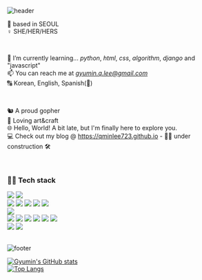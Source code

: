 ![header](https://capsule-render.vercel.app/api?type=wave&color=gradient&height=250&section=header&text=GYUMIN%20LEE&fontSize=60)


📍 based in SEOUL <br>
♀️ SHE/HER/HERS <br>


<br>

🌱 I’m currently learning... *python*, *html*, *css*, *algorithm*, *django* and "javascript" <br>
📫 You can reach me at *gyumin.q.lee@gmail.com*<br>
🔠 Korean, English, Spanish(👶) <br>

<br>

🐿️ A proud gopher <br>
🎨 Loving art&craft <br>
🌐 Hello, World! A bit late, but I'm finally here to explore you. <br>
💻 Check out my blog @ https://qminlee723.github.io - 👷‍♀️ under construction 🛠️

<br>


<div> 
  <h3> 👩‍💻 Tech stack </h3>
  <img src="https://img.shields.io/badge/Python-3776AB?style=for-the-badge&logo=python&logoColor=white"> 
  <img src="https://img.shields.io/badge/JavaScript-F7DF1E?style=for-the-badge&logo=javascript&logoColor=black"> 
  <br>
  <img src="https://img.shields.io/badge/Django-092E20?style=for-the-badge&logo=django&logoColor=white">
  <img src="https://img.shields.io/badge/Vue.js-35495E?style=for-the-badge&logo=vue.js&logoColor=4FC08D"> 
  <img src="https://img.shields.io/badge/Bootstrap-563D7C?style=for-the-badge&logo=bootstrap&logoColor=white">
  <img src="https://img.shields.io/badge/HTML5-E34F26?style=for-the-badge&logo=html5&logoColor=white"> 
  <img src="https://img.shields.io/badge/CSS-239120?&style=for-the-badge&logo=css3&logoColor=white"> 
  <br>
  <img src="https://img.shields.io/badge/SQLite-07405E?style=for-the-badge&logo=sqlite&logoColor=white">
  <br>
  <img src="https://img.shields.io/badge/GitHub-100000?style=for-the-badge&logo=github&logoColor=white">
  <img src="https://img.shields.io/badge/GitLab-330F63?style=for-the-badge&logo=gitlab&logoColor=white">
  <img src="https://img.shields.io/badge/Jira-0052CC?style=for-the-badge&logo=Jira&logoColor=white">
  <img src="https://img.shields.io/badge/GIT-E44C30?style=for-the-badge&logo=git&logoColor=white">
  <img src="https://img.shields.io/badge/Figma-F24E1E?style=for-the-badge&logo=figma&logoColor=white">
  <img src="https://img.shields.io/badge/Notion-000000?style=for-the-badge&logo=notion&logoColor=white">
  <br>
  <img src="https://img.shields.io/badge/Visual_Studio-5C2D91?style=for-the-badge&logo=visual%20studio&logoColor=white">
  <img src="https://img.shields.io/badge/PyCharm-000000.svg?&style=for-the-badge&logo=PyCharm&logoColor=white">
</div>
<br>

![footer](https://capsule-render.vercel.app/api?type=wave&color=gradient&height=200&section=footer)

<!---
qminlee723/qminlee723 is a ✨ special ✨ repository because its `README.md` (this file) appears on your GitHub profile.
You can click the Preview link to take a look at your changes.
--->

[![Gyumin's GitHub stats](https://github-readme-stats.vercel.app/api?username=qminlee723&show_icons=true&theme=radical)](https://github.com/qminlee723)
<br>
[![Top Langs](https://github-readme-stats.vercel.app/api/top-langs/?username=qminlee723&layout=compact&theme=radical)](https://github.com/qminlee723)
